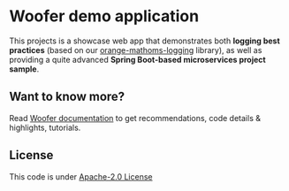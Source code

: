 # Woofer demo application

This projects is a showcase web app that demonstrates both **logging best practices** (based on our 
[orange-mathoms-logging](https://github.com/Orange-OpenSource/orange-mathoms-logging) library), as well as providing a 
quite advanced **Spring Boot-based microservices project sample**.

## Want to know more?

Read [Woofer documentation](https://orange-opensource.github.io/woofer/) to get recommendations, code details & highlights, tutorials. 

## License

This code is under [Apache-2.0 License](LICENSE.txt)
